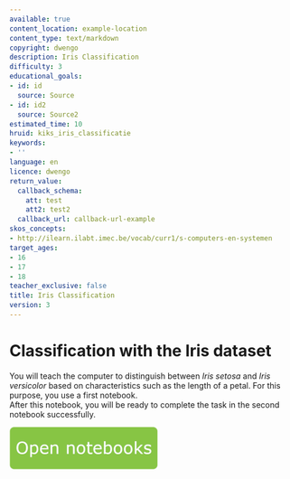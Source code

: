```yaml
---
available: true
content_location: example-location
content_type: text/markdown
copyright: dwengo
description: Iris Classification
difficulty: 3
educational_goals:
- id: id
  source: Source
- id: id2
  source: Source2
estimated_time: 10
hruid: kiks_iris_classificatie
keywords:
- ''
language: en
licence: dwengo
return_value:
  callback_schema:
    att: test
    att2: test2
  callback_url: callback-url-example
skos_concepts:
- http://ilearn.ilabt.imec.be/vocab/curr1/s-computers-en-systemen
target_ages:
- 16
- 17
- 18
teacher_exclusive: false
title: Iris Classification
version: 3
---
```

# Classification with the Iris dataset

You will teach the computer to distinguish between *Iris setosa* and *Iris versicolor* based on characteristics such as the length of a petal. For this purpose, you use a first notebook.
<br>After this notebook, you will be ready to complete the task in the second notebook successfully.

[![](embed/Knop.png "Button")](https://kiks.ilabt.imec.be/jupyterhub/?id=1801 "Iris-classification")